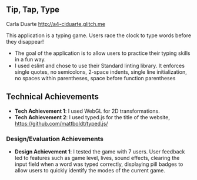 ## Tip, Tap, Type
Carla Duarte
http://a4-ciduarte.glitch.me

This application is a typing game. Users race the clock to type words before they disappear!

- The goal of the application is to allow users to practice their typing skills in a fun way.
- I used eslint and chose to use their Standard linting library.
It enforces single quotes, no semicolons, 2-space indents, single line initialization,
no spaces within parentheses, space before function parentheses

## Technical Achievements
- **Tech Achievement 1**: I used WebGL for 2D transformations.
- **Tech Achievement 2**: I used typed.js for the title of the website, https://github.com/mattboldt/typed.js/

### Design/Evaluation Achievements
- **Design Achievement 1**: I tested the game with 7 users. User feedback led to features such as game level,
lives, sound effects, clearing the input field when a word was typed correctly, displaying pill badges to allow users
to quickly identify the modes of the current game.

